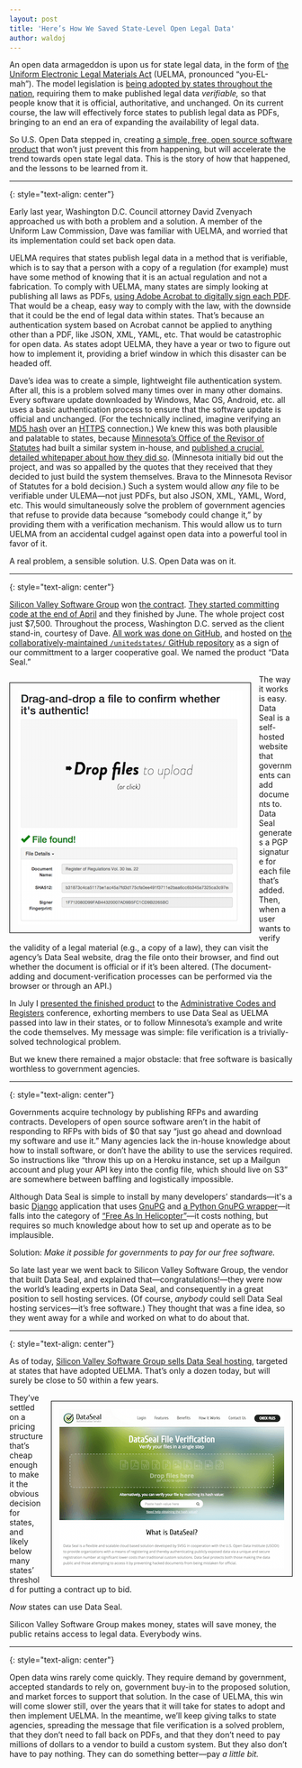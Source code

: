```yaml
---
layout: post
title: 'Here’s How We Saved State-Level Open Legal Data'
author: waldoj
---
```


An open data armageddon is upon us for state legal data, in the form of [the Uniform Electronic Legal Materials Act](http://www.aallnet.org/Documents/Government-Relations/UELMA) (UELMA, pronounced “you-EL-mah”). The model legislation is [being adopted by states throughout the nation](http://www.aallnet.org/Documents/Government-Relations/UELMA/UELMAenactments.pdf), requiring them to make published legal data _verifiable,_ so that people know that it is official, authoritative, and unchanged. On its current course, the law will effectively force states to publish legal data as PDFs, bringing to an end an era of expanding the availability of legal data.

So U.S. Open Data stepped in, creating [a simple, free, open source software product](https://github.com/unitedstates/data-seal/) that won’t just prevent this from happening, but will accelerate the trend towards open state legal data. This is the story of how that happened, and the lessons to be learned from it.

* * *
{: style="text-align: center"}

Early last year, Washington D.C. Council attorney David Zvenyach approached us with both a problem and a solution. A member of the Uniform Law Commission, Dave was familiar with UELMA, and worried that its implementation could set back open data.

UELMA requires that states publish legal data in a method that is verifiable, which is to say that a person with a copy of a regulation (for example) must have some method of knowing that it is an actual regulation and not a fabrication. To comply with UELMA, many states are simply looking at publishing all laws as PDFs, [using Adobe Acrobat to digitally sign each PDF](https://helpx.adobe.com/acrobat/kb/certificate-signatures.html). That would be a cheap, easy way to comply with the law, with the downside that it could be the end of legal data within states. That’s because an authentication system based on Acrobat cannot be applied to anything other than a PDF, like JSON, XML, YAML, etc. That would be catastrophic for open data. As states adopt UELMA, they have a year or two to figure out how to implement it, providing a brief window in which this disaster can be headed off.

Dave’s idea was to create a simple, lightweight file authentication system. After all, this is a problem solved many times over in many other domains. Every software update downloaded by Windows, Mac OS, Android, etc. all uses a basic authentication process to ensure that the software update is official and unchanged. (For the technically inclined, imagine verifying an [MD5 hash](https://en.wikipedia.org/wiki/MD5) over an [HTTPS](https://en.wikipedia.org/wiki/HTTPS) connection.) We knew this was both plausible and palatable to states, because [Minnesota’s Office of the Revisor of Statutes](https://www.revisor.leg.state.mn.us/) had built a similar system in-house, and [published a crucial, detailed whitepaper about how they did so](http://www.aallnet.org/Documents/Government-Relations/UELMA/MNAuthPrototype082012.pdf). (Minnesota initially bid out the project, and was so appalled by the quotes that they received that they decided to just build the system themselves. Brava to the Minnesota Revisor of Statutes for a bold decision.) Such a system would allow _any_ file to be verifiable under ULEMA—not just PDFs, but also JSON, XML, YAML, Word, etc. This would simultaneously solve the problem of government agencies that refuse to provide data because “somebody could change it,” by providing them with a verification mechanism. This would allow us to turn UELMA from an accidental cudgel against open data into a powerful tool in favor of it.

A real problem, a sensible solution. U.S. Open Data was on it.

* * *
{: style="text-align: center"}

[Silicon Valley Software Group](http://svsg.co/) won [the contract](https://github.com/opendata/contracts/tree/master/Data%20Authentication). [They started committing code at the end of April](https://github.com/unitedstates/data-seal/commits/master) and they finished by June. The whole project cost just $7,500. Throughout the process, Washington D.C. served as the client stand-in, courtesy of Dave. [All work was done on GitHub](https://github.com/unitedstates/data-seal/), and hosted on [the collaboratively-maintained `/unitedstates/` GitHub repository](https://theunitedstates.io/) as a sign of our committment to a larger cooperative goal. We named the product “Data Seal.”

<img alt="screenshot of Data Seal" src="/img/dataseal-screenshot.png" width="400" height="415" style="border: 1px solid #000; float: left; margin: 1em 1em 1em 0; padding: 1em;" />

The way it works is easy. Data Seal is a self-hosted website that governments can add documents to. Data Seal generates a PGP signature for each file that’s added. Then, when a user wants to verify the validity of a legal material (e.g., a copy of a law), they can visit the agency’s Data Seal website, drag the file onto their browser, and find out whether the document is official or if it’s been altered. (The document-adding and document-verification processes can be performed via the browser or through an API.)

In July I [presented the finished product](http://www.administrativerules.org/wp-content/uploads/2014/05/UELMA-Data-Seal.pdf) to the [Administrative Codes and Registers](http://www.administrativerules.org/) conference, exhorting members to use Data Seal as UELMA passed into law in their states, or to follow Minnesota’s example and write the code themselves. My message was simple: file verification is a trivially-solved technological problem.

But we knew there remained a major obstacle: that free software is basically worthless to government agencies.

* * *
{: style="text-align: center"}

Governments acquire technology by publishing RFPs and awarding contracts. Developers of open source software aren’t in the habit of responding to RFPs with bids of $0 that say “just go ahead and download my software and use it.” Many agencies lack the in-house knowledge about how to install software, or don’t have the ability to use the services required. So instructions like “throw this up on a Heroku instance, set up a Mailgun account and plug your API key into the config file, which should live on S3” are somewhere between baffling and logistically impossible.

Although Data Seal is simple to install by many developers’ standards—it's a basic [Django](https://www.djangoproject.com/) application that uses [GnuPG](https://www.gnupg.org/) and [a Python GnuPG wrapper](https://pypi.python.org/pypi/gnupg)—it falls into the category of [“Free As In Helicopter”](http://www.military.com/daily-news/2015/01/13/free-army-helicopter-costs-newarks-police-2-million.html)—it costs nothing, but requires so much knowledge about how to set up and operate as to be implausible.

Solution: _Make it possible for governments to pay for our free software._

So late last year we went back to Silicon Valley Software Group, the vendor that built Data Seal, and explained that—congratulations!—they were now the world’s leading experts in Data Seal, and consequently in a great position to sell hosting services. (Of course, _anybody_ could sell Data Seal hosting services—it’s free software.) They thought that was a fine idea, so they went away for a while and worked on what to do about that.

* * *
{: style="text-align: center"}

As of today, [Silicon Valley Software Group sells Data Seal hosting](https://dataseal.svsg.co/), targeted at states that have adopted UELMA. That’s only a dozen today, but will surely be close to 50 within a few years.

<a href="https://dataseal.svsg.co/"><img alt="screenshot of SVSG’s website" src="/img/dataseal-hosting.png" width="400" height="282" style="border: 1px solid #000; float: right; margin: 1em 0 1em 1em; padding: 1em;" /></a>

They’ve settled on a pricing structure that’s cheap enough to make it the obvious decision for states, and likely below many states’ threshold for putting a contract up to bid.

_Now_ states can use Data Seal.

Silicon Valley Software Group makes money, states will save money, the public retains access to legal data. Everybody wins.

* * *
{: style="text-align: center"}

Open data wins rarely come quickly. They require demand by government, accepted standards to rely on, government buy-in to the proposed solution, and market forces to support that solution. In the case of UELMA, this win will come slower still, over the years that it will take for states to adopt and then implement UELMA. In the meantime, we’ll keep giving talks to state agencies, spreading the message that file verification is a solved problem, that they don’t need to fall back on PDFs, and that they don’t need to pay millions of dollars to a vendor to build a custom system. But they also don’t have to pay nothing. They can do something better—pay _a little bit._
